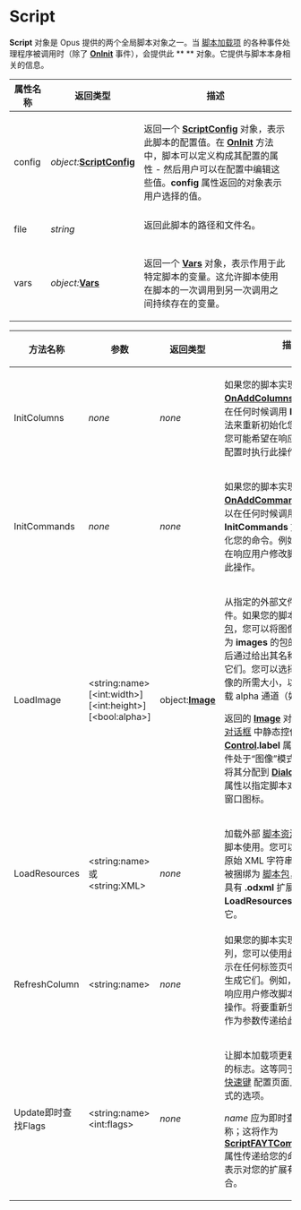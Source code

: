 # Script

**Script** 对象是 Opus 提供的两个全局脚本对象之一。当 [脚本加载项](/Manual/scripting/script_add-ins/README.zh.md) 的各种事件处理程序被调用时（除了 **[OnInit](../scripting_events/oninit.zh.md)** 事件），会提供此 ** ** 对象。它提供与脚本本身相关的信息。

<table>
<thead><tr><th>
属性名称</th><th>
返回类型</th><th>
描述
</th></tr></thead><tbody><tr><td>
config</td><td>

*object:***[ScriptConfig](scriptconfig.zh.md)**</td><td>

返回一个 **[ScriptConfig](scriptconfig.zh.md)** 对象，表示此脚本的配置值。在 **[OnInit](../scripting_events/oninit.zh.md)** 方法中，脚本可以定义构成其配置的属性 - 然后用户可以在配置中编辑这些值。**config** 属性返回的对象表示用户选择的值。
</td></tr><tr><td>
file</td><td>

*string*</td><td>
返回此脚本的路径和文件名。
</td></tr><tr><td>
vars</td><td>

*object:***[Vars](vars.zh.md)**</td><td>

返回一个 **[Vars](vars.zh.md)** 对象，表示作用于此特定脚本的变量。这允许脚本使用在脚本的一次调用到另一次调用之间持续存在的变量。
</td></tr></tbody>
</table>

<table>
<thead><tr><th>
方法名称</th><th>

**参数**</th><th>
返回类型</th><th>
描述
</th></tr></thead><tbody><tr><td>
InitColumns</td><td>

*none*</td><td>

*none*</td><td>

如果您的脚本实现了 **[OnAddColumns](../scripting_events/onaddcolumns.zh.md)** 事件，您可以在任何时候调用 **InitColumns** 方法来重新初始化您的列。例如，您可能希望在响应用户修改脚本配置时执行此操作。
</td></tr><tr><td>
InitCommands</td><td>

*none*</td><td>

*none*</td><td>

如果您的脚本实现了 **[OnAddCommands](../scripting_events/onaddcommands.zh.md)** 事件，您可以在任何时候调用 **InitCommands** 方法来重新初始化您的命令。例如，您可能希望在响应用户修改脚本配置时执行此操作。
</td></tr><tr><td>
LoadImage</td><td>

\<string:name\>  
\[\<int:width\>\]  
\[\<int:height\>\]  
\[\<bool:alpha\>\]</td><td>

object:**[Image](image.zh.md)**</td><td>

从指定的外部文件加载图像文件。如果您的脚本被捆绑为 [脚本包](/Manual/scripting/script_add-ins/script_package.zh.md)，您可以将图像文件放置在名为 **images** 的包的子目录中，然后通过给出其名称从脚本中加载它们。您可以选择指定要加载图像的所需大小，以及是否应该加载 alpha 通道（如果有）。

返回的 **[Image](image.zh.md)** 对象可以作为 [脚本对话框](/Manual/scripting/script_dialogs/README.zh.md) 中静态控件的 **[Control](control.zh.md).label** 属性的值（当该控件处于“图像”模式时）。您还可以将其分配到 **[Dialog](dialog.zh.md)** 对象的 **icon** 属性以指定脚本对话框的自定义窗口图标。
</td></tr><tr><td>
LoadResources</td><td>

\<string:name\> 或  
\<string:XML\></td><td>

*none*</td><td>

加载外部 [脚本资源](/Manual/scripting/resources/README.zh.md) 并使它们可供脚本使用。您可以提供文件名或原始 XML 字符串。如果您的脚本被捆绑为 [脚本包](/Manual/scripting/script_add-ins/script_package.zh.md)，资源文件必须具有 **.odxml** 扩展名才能让 **LoadResources** 能够在包中找到它。
</td></tr><tr><td>
RefreshColumn</td><td>

\<string:name\></td><td>

*none*</td><td>
如果您的脚本实现了任何自定义列，您可以使用此方法在当前显示在任何标签页中的情况下重新生成它们。例如，您可能希望在响应用户修改脚本配置时执行此操作。将要重新生成的列的名称作为参数传递给此方法。
</td></tr><tr><td>
Update即时查找Flags</td><td>

\<string:name\>  
\<int:flags\></td><td>

*none*</td><td>

让脚本加载项更新 [即时查找扩展](/Manual/scripting/example_scripts/extending_the_fayt.zh.md) 的标志。这等同于向用户显示的 [快速键](/Manual/preferences/preferences_categories/filtering_and_sorting/quick_keys.zh.md) 配置页面上的即时查找模式的选项。

*name* 应为即时查找扩展命令的名称；这将作为 **[ScriptFAYTCommandData](scriptfaytcommanddata.zh.md).fayt** 属性传递给您的命令。*flags* 值应表示对您的扩展有意义的标志组合。
</td></tr></tbody>
</table>